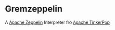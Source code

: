 # Gremzeppelin
A [Apache Zeppelin](https://zeppelin.apache.org) Interpreter fro [Apache TinkerPop](https://tinkerpop.apache.org)